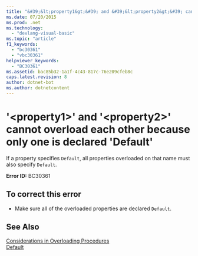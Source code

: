 ```yaml
---
title: "&#39;&lt;property1&gt;&#39; and &#39;&lt;property2&gt;&#39; cannot overload each other because only one is declared &#39;Default&#39;"
ms.date: 07/20/2015
ms.prod: .net
ms.technology: 
  - "devlang-visual-basic"
ms.topic: "article"
f1_keywords: 
  - "bc30361"
  - "vbc30361"
helpviewer_keywords: 
  - "BC30361"
ms.assetid: bac85b32-1a1f-4c43-817c-76e209cfeb8c
caps.latest.revision: 8
author: dotnet-bot
ms.author: dotnetcontent
---
```

# &#39;&lt;property1&gt;&#39; and &#39;&lt;property2&gt;&#39; cannot overload each other because only one is declared &#39;Default&#39;
If a property specifies `Default`, all properties overloaded on that name must also specify `Default`.  
  
 **Error ID:** BC30361  
  
## To correct this error  
  
-   Make sure all of the overloaded properties are declared `Default`.  
  
## See Also  
 [Considerations in Overloading Procedures](../../visual-basic/programming-guide/language-features/procedures/considerations-in-overloading-procedures.md)   
 [Default](../../visual-basic/language-reference/modifiers/default.md)
